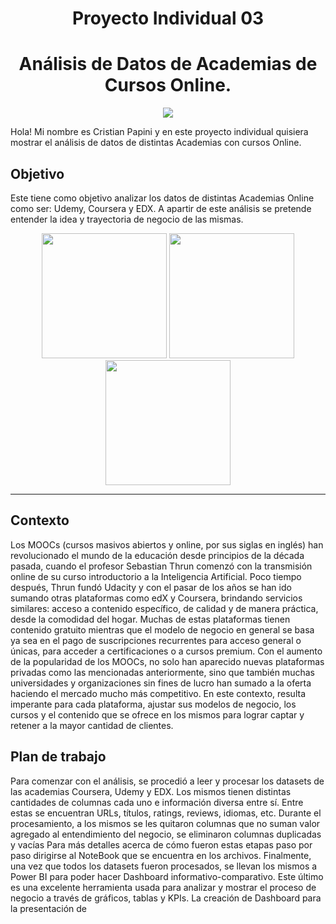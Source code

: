 ## <h1 align=center> Proyecto Individual 03

## <h1 align=center> Análisis de Datos de Academias de Cursos Online.
  
<p align="center">
<img src=https://aulaciete.net/wp-content/uploads/2019/08/MOOC-Essentials-of-youth-policy.png>
  
Hola! Mi nombre es Cristian Papini y en este proyecto individual quisiera mostrar el análisis de datos de distintas Academias con cursos Online.
  
## Objetivo
 Este tiene como objetivo analizar los datos de distintas Academias Online como ser: Udemy, Coursera y EDX. A apartir de este análisis se pretende entender la idea y trayectoria de negocio de las mismas.
<div>
  <p align="center">
<img src="https://miro.medium.com/max/780/0*w8iLphjaPpk2Q1th.png" width="200px">
    <img src="https://encrypted-tbn0.gstatic.com/images?q=tbn:ANd9GcRipRA2d31osZFzqD7y9cVTjA3JmMGZWv46-0yHzaWtB0iC9hmzzfBYn_tb2MY7uEzTNK0&usqp=CAU" width="200px">
<img src="https://www.drupal.org/files/edx_logo.png" width="200px">
</div><hr>
  
## Contexto
Los MOOCs (cursos masivos abiertos y online, por sus siglas en inglés) han revolucionado el mundo de la educación desde principios de la década pasada, cuando el profesor Sebastian Thrun comenzó con la transmisión online de su curso introductorio a la Inteligencia Artificial. Poco tiempo después, Thrun fundó Udacity y con el pasar de los años se han ido sumando otras plataformas como edX y Coursera, brindando servicios similares: acceso a contenido específico, de calidad y de manera práctica, desde la comodidad del hogar. Muchas de estas plataformas tienen contenido gratuito mientras que el modelo de negocio en general se basa ya sea en el pago de suscripciones recurrentes para acceso general o únicas, para acceder a certificaciones o a cursos premium. Con el aumento de la popularidad de los MOOCs, no solo han aparecido nuevas plataformas privadas como las mencionadas anteriormente, sino que también muchas universidades y organizaciones sin fines de lucro han sumado a la oferta haciendo el mercado mucho más competitivo. En este contexto, resulta imperante para cada plataforma, ajustar sus modelos de negocio, los cursos y el contenido que se ofrece en los mismos para lograr captar y retener a la mayor cantidad de clientes.

## Plan de trabajo
  Para comenzar con el análisis, se procedió a leer y procesar los datasets de las academias Coursera, Udemy y EDX. Los mismos tienen distintas cantidades de columnas cada uno e información diversa entre sí. Entre estas se encuentran URLs, títulos, ratings, reviews, idiomas, etc.
  Durante el procesamiento, a los mismos se les quitaron columnas que no suman valor agregado al entendimiento del negocio, se eliminaron columnas duplicadas y vacías
  Para más detalles acerca de cómo fueron estas etapas paso por paso dirigirse al NoteBook que se encuentra en los archivos.
Finalmente, una vez que todos los datasets fueron procesados, se llevan los mismos a Power BI para poder hacer Dashboard informativo-comparativo. Este último es una excelente herramienta usada para analizar y mostrar el proceso de negocio a través de gráficos, tablas y KPIs.
  La creación de Dashboard para la presentación de 
